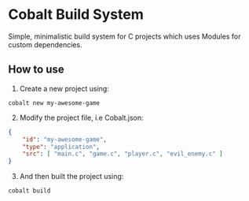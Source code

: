 # Cobalt Build System
Simple, minimalistic build system for C projects which uses Modules for custom dependencies.

## How to use
1. Create a new project using:
```git
cobalt new my-awesome-game
```

2. Modify the project file, i.e Cobalt.json:
```json
{
    "id": "my-awesome-game",
    "type": "application",
    "src": [ "main.c", "game.c", "player.c", "evil_enemy.c" ]
}
```

3. And then built the project using:
```git
cobalt build
```
